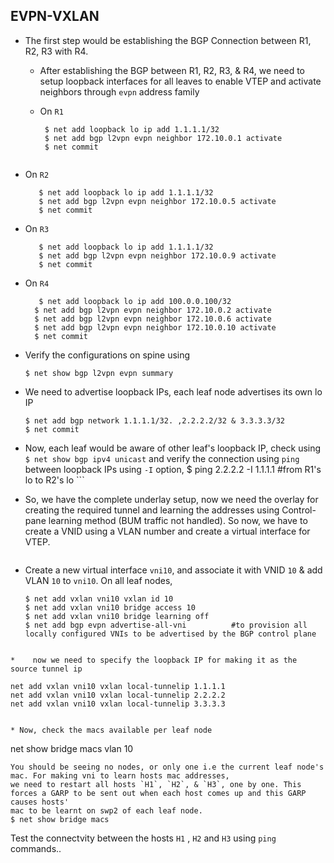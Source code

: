 ## EVPN-VXLAN
  
  * The first step would be establishing the BGP Connection between R1, R2, R3 with R4.
     
     *  After establishing the BGP between R1, R2, R3, & R4, we need to setup loopback interfaces for all leaves to enable VTEP and activate neighbors through `evpn` address family
  
     * On `R1`
       ```
        $ net add loopback lo ip add 1.1.1.1/32
        $ net add bgp l2vpn evpn neighbor 172.10.0.1 activate
        $ net commit
      ```
      
   * On `R2`
     ```
        $ net add loopback lo ip add 1.1.1.1/32
        $ net add bgp l2vpn evpn neighbor 172.10.0.5 activate
        $ net commit
     ```
   * On `R3`
     ```
        $ net add loopback lo ip add 1.1.1.1/32
        $ net add bgp l2vpn evpn neighbor 172.10.0.9 activate
        $ net commit
     ```   
 
 * On `R4`
    ```
       $ net add loopback lo ip add 100.0.0.100/32
      $ net add bgp l2vpn evpn neighbor 172.10.0.2 activate
      $ net add bgp l2vpn evpn neighbor 172.10.0.6 activate
      $ net add bgp l2vpn evpn neighbor 172.10.0.10 activate
      $ net commit
    ```
  * Verify the configurations on spine using
    ```
    $ net show bgp l2vpn evpn summary
    ```
    
  * We need to advertise loopback IPs, each leaf node advertises its own lo IP
    ```
    $ net add bgp network 1.1.1.1/32. ,2.2.2.2/32 & 3.3.3.3/32
    $ net commit
    ```
   * Now, each leaf would be aware of other leaf's loopback IP, check using
    ```
     $ net show bgp ipv4 unicast
    ```
    and verify the connection using `ping` between loopback IPs using `-I` option,
    $ ping 2.2.2.2 -I 1.1.1.1       #from R1's lo to R2's lo
    ```
  * So, we have the complete underlay setup, now we need the overlay for creating the required tunnel and learning the addresses using Control-pane learning method (BUM traffic not handled). So now, we have to create a VNID using a VLAN number and create a virtual interface for VTEP.

    ```
  * Create a new virtual interface `vni10`, and associate it with VNID `10` & add VLAN `10` to `vni10`. On all leaf nodes,
    ```
    $ net add vxlan vni10 vxlan id 10
    $ net add vxlan vni10 bridge access 10
    $ net add vxlan vni10 bridge learning off
    $ net add bgp evpn advertise-all-vni          #to provision all locally configured VNIs to be advertised by the BGP control plane      
   ```

*    now we need to specify the loopback IP for making it as the source tunnel ip
   ```
    net add vxlan vni10 vxlan local-tunnelip 1.1.1.1  
    net add vxlan vni10 vxlan local-tunnelip 2.2.2.2 
    net add vxlan vni10 vxlan local-tunnelip 3.3.3.3
   ```
   
* Now, check the macs available per leaf node
 
 ```
 net show bridge macs vlan 10
 ```
You should be seeing no nodes, or only one i.e the current leaf node's mac. For making vni to learn hosts mac addresses,
we need to restart all hosts `H1`, `H2`, & `H3`, one by one. This forces a GARP to be sent out when each host comes up and this GARP causes hosts'
mac to be learnt on swp2 of each leaf node.
$ net show bridge macs
```

Test the connectvity between the hosts `H1` , `H2` and `H3` using `ping` commands..







    
    
   
    
    
  
   
      
